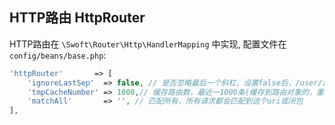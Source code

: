 ## HTTP路由 HttpRouter

HTTP路由在 `\Swoft\Router\Http\HandlerMapping` 中实现, 配置文件在 `config/beans/base.php`:

```php
'httpRouter'       => [
    'ignoreLastSep'  => false, // 是否忽略最后一个斜杠，设置false后，/user/index和/user/index/是两个不同的路由
    'tmpCacheNumber' => 1000,// 缓存路由数，最近一1000条(缓存到路由对象的，重启后失效，只会缓存动态路由)
    'matchAll'       => '', // 匹配所有，所有请求都会匹配到这个uri或闭包
],
```
